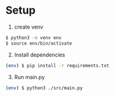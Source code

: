 # Setup

1. create venv

```sh
$ python3 -m venv env
$ source env/bin/activate
```

2. Install dependencies

```sh
(env) $ pip install -r requirements.txt
```

3. Run main.py

```sh
(env) $ python3 ./src/main.py
```
